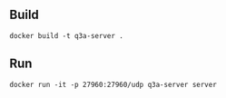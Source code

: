 ## Build

```
docker build -t q3a-server .
```

## Run

```
docker run -it -p 27960:27960/udp q3a-server server
```